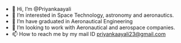 - 👋 Hi, I’m @Priyankaayali
- 👀 I’m interested in Space Technology, astronomy and aeronautics.
- 🌱 I’m have graduated in Aeronautical Engineering
- 💞️ I’m looking to work with Aeronautical and aerospace companies.
- 📫 How to reach me by my mail ID priyankaayali23@gmail.com

<!---
Priyankaayali/Priyankaayali is a ✨ special ✨ repository because its `README.md` (this file) appears on your GitHub profile.
You can click the Preview link to take a look at your changes.
--->
